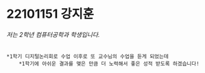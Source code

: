 # **22101151 강지훈**

###### 저는 2학년 컴퓨터공학과 학생입니다.
    *1학기 디지털논리회로 수업 이후로 또 교수님의 수업을 듣게 되었는데
        *1학기에 아쉬운 결과를 맺은 만큼 더 노력해서 좋은 성적 받도록 하겠습니다!
